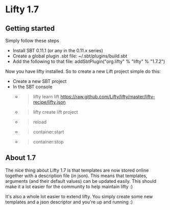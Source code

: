 Lifty 1.7
=========

Getting started
---------------

Simply follow these steps

- Install SBT 0.11.1 (or any in the 0.11.x series)  
- Create a global plugin .sbt file: ~/.sbt/plugins/build.sbt
- Add the following to that file: addSbtPlugin("org.lifty" % "lifty" % "1.7.2")

Now you have lifty installed. So to create a new Lift project simple do this: 

- Create a new SBT project
- In the SBT console 
    - > lifty learn lift https://raw.github.com/Lifty/lifty/master/lifty-recipe/lifty.json
    - > lifty create lift project
    - > reload
    - > container:start
    - > container:stop

About 1.7
-----------

The nice thing about Lifty 1.7 is that templates are now stored online together with a 
description file (in json). This means that templates, arguments (and their default values) 
can be updated easily. This should make it a lot easier for the community to help maintain lifty :)

It's also a whole lot easier to extend lifty. You simply create some new templates and a json descriptor 
and you're up and running :)